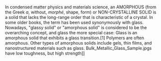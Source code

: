 In condensed matter physics and materials science, an AMORPHOUS (from the Greek _a_, without, _morphé_, shape, form) or NON-CRYSTALLINE SOLID is a solid that lacks the long-range order that is characteristic of a crystal. In some older books, the term has been used synonymously with glass. Nowadays, "glassy solid" or "amorphous solid" is considered to be the overarching concept, and glass the more special case: Glass is an amorphous solid that exhibits a glass transition.[1] Polymers are often amorphous. Other types of amorphous solids include gels, thin films, and nanostructured materials such as glass. Bulk_Metallic_Glass_Sample.jpgs have low toughness, but high strength]]
